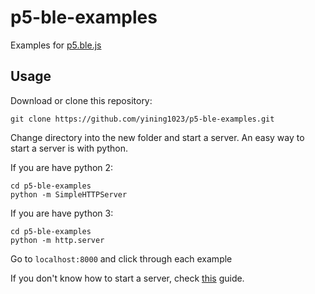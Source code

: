 # p5-ble-examples
Examples for [p5.ble.js](https://github.com/yining1023/p5.ble.js)

## Usage

Download or clone this repository:
```
git clone https://github.com/yining1023/p5-ble-examples.git
```

Change directory into the new folder and start a server.
An easy way to start a server is with python.

If you are have python 2:
```
cd p5-ble-examples
python -m SimpleHTTPServer
```
If you are have python 3:
```
cd p5-ble-examples
python -m http.server
```

Go to `localhost:8000` and click through each example

If you don't know how to start a server, check [this](https://github.com/processing/p5.js/wiki/Local-server) guide.
